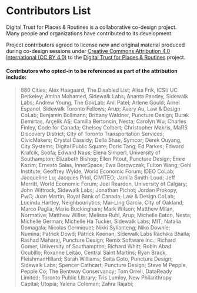 # Contributors List #

Digital Trust for Places & Routines is a collaborative co-design project. Many people and organizations have contributed to its development.

Project contributors agreed to license new and original material produced during co-design sessions under [Creative Commons Attribution 4.0 International (CC BY 4.0)](https://creativecommons.org/licenses/by/4.0/) to the [Digital Trust for Places & Routines](https://github.com/helpfulplaces/dtpr) project. 

#### Contributors who opted-in to be referenced as part of the attribution include:

> 880 Cities;
Alex Haagaard, The Disabled List;
Alisa Frik, ICSI/ UC Berkeley;
Amina Mohamed, Sidewalk Labs;
Ananta Pandey, Sidewalk Labs;
Andrew Young, The GovLab;
Anil Patel;
Arlene Gould;
Arnel Espanol, Sidewalk Toronto Fellows;
Arup;
Avery Au, Law & Design CoLab;
Benjamin Bollmann;
Brittany Waldner, Puncture Design;
Burak Demirtas, Arçelik AŞ;
Camilla Bertoncin, Nesta;
Carolyn Wu;
Charles Finley, Code for Canada;
Chelsey Colbert;
Christopher Makris, MaRS Discovery District;
City of Toronto Transportation Services;
CivicMakers;
Crystal Cassidy;
Della Shae, Symcor;
Derek Ouyang, City Systems;
Digital Public Square;
Doris Tang;
Ed Parkes;
Edward Krafcik, Soofa;
Edward Naus;
Elena Simperl, University of Southampton;
Elizabeth Bishop;
Ellen Pitout, Puncture Design;
Emre Kazim;
Ernesto Salas, InnerSpace;
Ewa Borowczak;
Fulton Wang;
Gehl Institute;
Geoffrey Wylde, World Economic Forum;
IDEO CoLab;
Jacqueline Lu;
Jacques Priol, CIVITEO;
Jamila Smith-Loud;
Jeff Merritt, World Economic Forum;
Joel Reardon, University of Calgary;
John Wittrock, Sidewalk Labs;
Jonathan Pichot;
Jordan Prokopy, PwC;
Juan Martin, Royal Bank of Canada;
Law & Design CoLab;
Lucinda Hartley, Neighbourlytics;
Mai-Ling Garcia, City of Oakland;
Marco Paglia;
Marie Buckingham;
Mark Wilson;
Matthew Milan, Normative;
Matthew Willse;
Melissa Ruhl, Arup;
Michelle Eaton, Nesta;
Michelle German;
Michelle Ha Tucker, Sidewalk Labs;
MIT;
Natalia Domagala;
Nicolas Germiquet;
Nikki Sylianteng;
Niko Downie;
Numina;
Patrick Dowd;
Patrick Keenan, Sidewalk Labs
Radhika Bhalla;
Rashad Maharaj, Puncture Design;
Remix Software Inc.;
Richard Gomer, University of Southampton;
Richard Whitt;
Robin Abad Ocubillo;
Roxanne Leitão, Central Saint Martins;
Ryan Brack, FleishmanHillard;
Sarah Williams;
Seita Goto, Puncture Design;
Sidewalk Labs;
Spencer Cathcart, Puncture Design;
Steve M Pepple, Pepple Co;
The Bentway Conservancy;
Tom Orrell, DataReady Limited;
Toronto Public LIbrary;
Tris Lumley, New Philanthropy Capital;
Utopia;
Yalena Coleman;
Zahra Rajabi;
